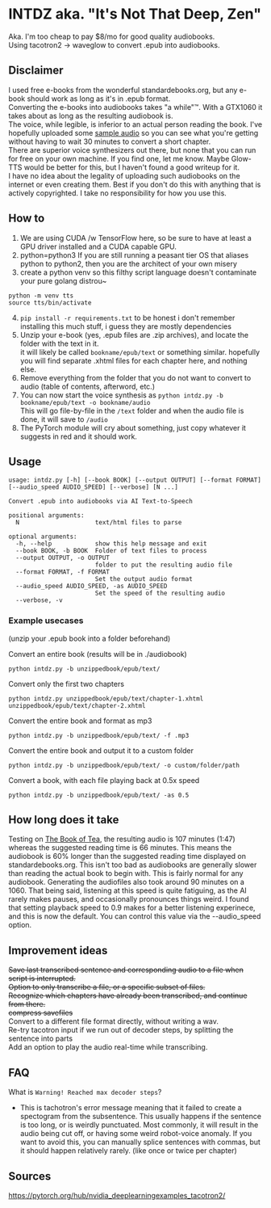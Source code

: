 # INTDZ aka. "It's Not That Deep, Zen"
Aka. I'm too cheap to pay $8/mo for good quality audiobooks.  
Using tacotron2 -> waveglow to convert .epub into audiobooks.

## Disclaimer
I used free e-books from the wonderful standardebooks.org, but any e-book should work as long as it's in .epub format.  
Converting the e-books into audiobooks takes "a while"™. With a GTX1060 it takes about as long as the resulting audiobook is.  
The voice, while legible, is inferior to an actual person reading the book.
I've hopefully uploaded some [sample audio](https://github.com/f-viktor/intzd/blob/master/sampleAudio.ogg?raw=true) so you can see what you're getting without having to wait 30 minutes to convert a short chapter.  
There are superior voice synthesizers out there, but none that you can run for free on your own machine.
If you find one, let me know. Maybe Glow-TTS would be better for this, but I haven't found a good writeup for it.  
I have no idea about the legality of uploading such audiobooks on the internet or even creating them.
Best if you don't do this with anything that is actively copyrighted. I take no responsibility for how you use this.  

## How to
1. We are using CUDA /w TensorFlow here, so be sure to have at least a GPU driver installed and a CUDA capable GPU.  
2. python=python3 If you are still running a peasant tier OS that aliases python to python2, then you are the architect of your own misery  
3. create a python venv so this filthy script language doesn't contaminate your pure golang distrou~
```
python -m venv tts
source tts/bin/activate
```
4. `pip install -r requirements.txt` to be honest i don't remember installing this much stuff, i guess they are mostly dependencies
5. Unzip your e-book (yes, .epub files are .zip archives), and locate the folder with the text in it.  
it will likely be called `bookname/epub/text` or something similar. hopefully you will find separate .xhtml files for each   chapter here, and nothing else.
6. Remove everything from the folder that you do not want to convert to audio (table of contents, afterword, etc.)
7. You can now start the voice synthesis as `python intdz.py -b bookname/epub/text -o bookname/audio`  
This will go file-by-file in the `/text` folder and when the audio file is done, it will save to `/audio`
8. The PyTorch module will cry about something, just copy whatever it suggests in red and it should work.

## Usage
```
usage: intdz.py [-h] [--book BOOK] [--output OUTPUT] [--format FORMAT] [--audio_speed AUDIO_SPEED] [--verbose] [N ...]

Convert .epub into audiobooks via AI Text-to-Speech

positional arguments:
  N                     text/html files to parse

optional arguments:
  -h, --help            show this help message and exit
  --book BOOK, -b BOOK  Folder of text files to process
  --output OUTPUT, -o OUTPUT
                        folder to put the resulting audio file
  --format FORMAT, -f FORMAT
                        Set the output audio format
  --audio_speed AUDIO_SPEED, -as AUDIO_SPEED
                        Set the speed of the resulting audio
  --verbose, -v

```

### Example usecases
(unzip your .epub book into a folder beforehand)  

Convert an entire book (results will be in ./audiobook)
```
python intdz.py -b unzippedbook/epub/text/
```
Convert only the first two chapters
```
python intdz.py unzippedbook/epub/text/chapter-1.xhtml  unzippedbook/epub/text/chapter-2.xhtml
```
Convert the entire book and format as mp3
```
python intdz.py -b unzippedbook/epub/text/ -f .mp3
```
Convert the entire book and output it to a custom folder
```
python intdz.py -b unzippedbook/epub/text/ -o custom/folder/path
```
Convert a book, with each file playing back at 0.5x speed
```
python intdz.py -b unzippedbook/epub/text/ -as 0.5
```


## How long does it take
Testing on [The Book of Tea](https://standardebooks.org/ebooks/okakura-kakuzo/the-book-of-tea), the resulting audio is 107 minutes (1:47) whereas the suggested reading time is 66 minutes. This means the audiobook is 60% longer than the suggested reading time displayed on standardebooks.org. This isn't too bad as audiobooks are generally slower than reading the actual book to begin with. This is fairly normal for any audiobook. Generating the audiofiles also took around 90 minutes on a 1060. That being said, listening at this speed is quite fatiguing, as the AI rarely makes pauses, and occasionally pronounces things weird. I found that setting playback speed to 0.9 makes for a better listening experinece, and this is now the default. You can control this value via the --audio_speed option.

## Improvement ideas
~~Save last transcribed sentence and corresponding audio to a file when script is interrupted.~~  
~~Option to only transcribe a file, or a specific subset of files.~~  
~~Recognize which chapters have already been transcribed, and continue from there.~~  
~~compress savefiles~~   
Convert to a different file format directly, without writing a wav.   
Re-try tacotron input if we run out of decoder steps, by splitting the sentence into parts  
Add an option to play the audio real-time while transcribing.  

## FAQ
What is `Warning! Reached max decoder steps`?  
- This is tachotron's error message meaning that it failed to create a spectogram from the subsentence.
This usually happens if the sentence is too long, or is weirdly punctuated.
Most commonly, it will result in the audio being cut off, or having some weird robot-voice anomaly.
If you want to avoid this, you can manually splice sentences with commas, but it should happen relatively rarely.
(like once or twice per chapter)

## Sources
https://pytorch.org/hub/nvidia_deeplearningexamples_tacotron2/
